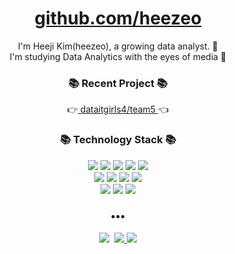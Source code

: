 <h1 align="center"> <a href="https://github.com/heezeo"> github.com/heezeo </a> </h3>
<p align="center">
I'm Heeji Kim(heezeo), a growing data analyst. 🌱 <br>
I'm studying Data Analytics with the eyes of media 📸 <br>
</p>
<h3 align="center">📚 Recent Project 📚</h3>
<p align="center">
  👉<a href="https://github.com/dataitgirls4/team_5"> dataitgirls4/team5 </a>👈
</p> 
  
<h3 align="center">📚 Technology Stack 📚</h3>
<p align="center">
  <img src="https://img.shields.io/badge/-PYHTON-blue"/>
  <img src="https://img.shields.io/badge/-MySQL-navy"/>
  <img src="https://img.shields.io/badge/-r-blueviolet"/>  
  <img src="https://img.shields.io/badge/-html-yellow"/>
  <img src="https://img.shields.io/badge/-css-ff69b4"/>

  <br>
  
  <img src="https://img.shields.io/badge/-GA-orange"/>
  <img src="https://img.shields.io/badge/-Tableau-blue"/>
  <img src="https://img.shields.io/badge/-Gephi-ff69b4"/>
  <img src="https://img.shields.io/badge/-Git-black"/>
  <br>
  <img src="https://img.shields.io/badge/-VS-9cf"/>
  <img src="https://img.shields.io/badge/-Jupyternotebook-9cf"/>
  <img src="https://img.shields.io/badge/-Jamovi-9cf"/>
</p>
<h3 align="center">•••</h3>

<p align="center">
  <a href="https://velog.io/@heezeo"><img src="https://img.shields.io/badge/Tech%20Blog-11B48A?style=flat-square&logo=Vimeo&logoColor=white&link=https://velog.io/@new_wisdom"/></a>&nbsp
  <a href="https://www.linkedin.com/in/heezeo"><img src="https://img.shields.io/badge/Linkedin-0077B5?style=flat-square&logo=linkedin&logoColor=white&link=https://velog.io/@new_wisdom"/>
  <a href="mailto:heezeo@gmail.com"><img src="https://img.shields.io/badge/Gmail-d14836?style=flat-square&logo=Gmail&logoColor=white&link=mailto:heezeo@gmail.com"/></a>
</p>
